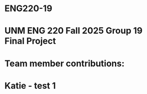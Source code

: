 # ENG220-19
# UNM ENG 220 Fall 2025 Group 19 Final Project
# Team member contributions:
# Katie - test 1
